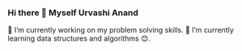 ### Hi there 👋 Myself Urvashi Anand
 🔭 I’m currently working on my problem solving skills.
 🌱 I’m currently learning data structures and algorithms 😊.

<!--
**urvashi-code1255/urvashi-code1255** is a ✨ _special_ ✨ repository because its `README.md` (this file) appears on your GitHub profile.

Here are some ideas to get you started:

- 🔭 I’m currently working on ...
- 🌱 I’m currently learning ...
- 👯 I’m looking to collaborate on ...
- 🤔 I’m looking for help with ...
- 💬 Ask me about ...
- 📫 How to reach me: ...
- 😄 Pronouns: ...
- ⚡ Fun fact: ...
-->
